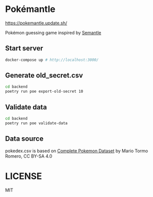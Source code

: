 Pokémantle
==========

https://pokemantle.update.sh/

Pokémon guessing game inspired by [Semantle](https://semantle.novalis.org/)

## Start server

```bash
docker-compose up # http://localhost:3000/
```

## Generate old_secret.csv

```bash
cd backend
poetry run poe export-old-secret 10
```

## Validate data

```bash
cd backend
poetry run poe validate-data
```

## Data source

pokedex.csv is based on [Complete Pokemon Dataset](https://www.kaggle.com/datasets/mariotormo/complete-pokemon-dataset-updated-090420) by Mario Tormo Romero, CC BY-SA 4.0

# LICENSE

MIT
